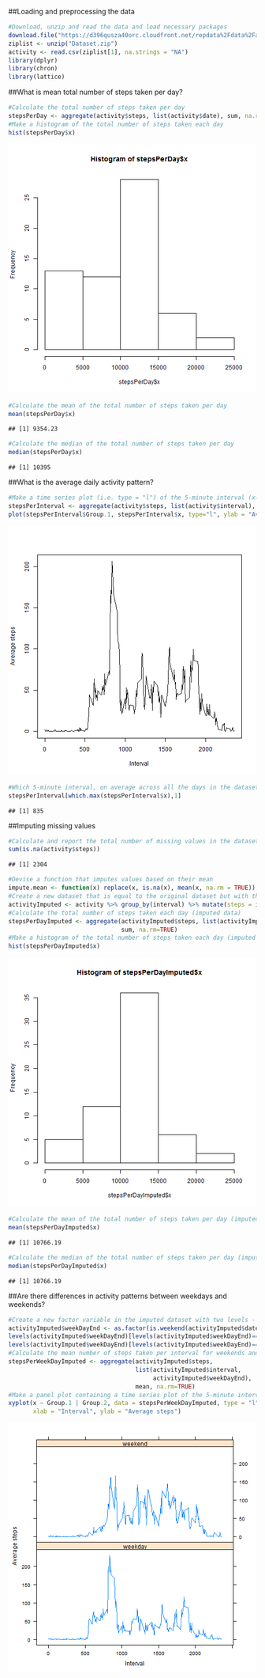 ##Loading and preprocessing the data

```r
#Download, unzip and read the data and load necessary packages
download.file("https://d396qusza40orc.cloudfront.net/repdata%2Fdata%2Factivity.zip", "Dataset.zip")
ziplist <- unzip("Dataset.zip")
activity <- read.csv(ziplist[1], na.strings = "NA")
library(dplyr)
library(chron)
library(lattice)
```
##What is mean total number of steps taken per day?

```r
#Calculate the total number of steps taken per day
stepsPerDay <- aggregate(activity$steps, list(activity$date), sum, na.rm=TRUE)
#Make a histogram of the total number of steps taken each day
hist(stepsPerDay$x)
```

![plot of chunk unnamed-chunk-8](figure/unnamed-chunk-8-1.png)

```r
#Calculate the mean of the total number of steps taken per day
mean(stepsPerDay$x)
```

```
## [1] 9354.23
```

```r
#Calculate the median of the total number of steps taken per day
median(stepsPerDay$x)
```

```
## [1] 10395
```
##What is the average daily activity pattern?

```r
#Make a time series plot (i.e. type = "l") of the 5-minute interval (x-axis) and the average number of steps taken, averaged across all days (y-axis)
stepsPerInterval <- aggregate(activity$steps, list(activity$interval), mean, na.rm=TRUE)
plot(stepsPerInterval$Group.1, stepsPerInterval$x, type="l", ylab = "Average steps", xlab = "Interval")
```

![plot of chunk unnamed-chunk-9](figure/unnamed-chunk-9-1.png)

```r
#Which 5-minute interval, on average across all the days in the dataset, contains the maximum number of steps?
stepsPerInterval[which.max(stepsPerInterval$x),1]
```

```
## [1] 835
```
##Imputing missing values

```r
#Calculate and report the total number of missing values in the dataset (i.e. the total number of rows with NAs)
sum(is.na(activity$steps))
```

```
## [1] 2304
```

```r
#Devise a function that imputes values based on their mean
impute.mean <- function(x) replace(x, is.na(x), mean(x, na.rm = TRUE))
#Create a new dataset that is equal to the original dataset but with the missing data filled in as the mean for that 5-minute interval (using the dplyr package)
activityImputed <- activity %>% group_by(interval) %>% mutate(steps = impute.mean(steps))
#Calculate the total number of steps taken each day (imputed data)
stepsPerDayImputed <- aggregate(activityImputed$steps, list(activityImputed$date), 
                                sum, na.rm=TRUE)
#Make a histogram of the total number of steps taken each day (imputed data)
hist(stepsPerDayImputed$x)
```

![plot of chunk unnamed-chunk-10](figure/unnamed-chunk-10-1.png)

```r
#Calculate the mean of the total number of steps taken per day (imputed data)
mean(stepsPerDayImputed$x)
```

```
## [1] 10766.19
```

```r
#Calculate the median of the total number of steps taken per day (imputed data)
median(stepsPerDayImputed$x)
```

```
## [1] 10766.19
```
##Are there differences in activity patterns between weekdays and weekends?

```r
#Create a new factor variable in the imputed dataset with two levels - "weekday" and "weekend" indicating whether a given date is a weekday or weekend day (using chron package)
activityImputed$weekDayEnd <- as.factor(is.weekend(activityImputed$date))
levels(activityImputed$weekDayEnd)[levels(activityImputed$weekDayEnd)=="FALSE"] <- "weekday"
levels(activityImputed$weekDayEnd)[levels(activityImputed$weekDayEnd)=="TRUE"] <- "weekend"
#Calculate the mean number of steps taken per interval for weekends and weekdays (imputed data)
stepsPerWeekDayImputed <- aggregate(activityImputed$steps, 
                                    list(activityImputed$interval,
                                         activityImputed$weekDayEnd), 
                                    mean, na.rm=TRUE)
#Make a panel plot containing a time series plot of the 5-minute interval (x-axis) and the average number of steps taken, averaged across all weekdays or weekend days (y-axis) using the lattice package
xyplot(x ~ Group.1 | Group.2, data = stepsPerWeekDayImputed, type = "l", layout = c(1,2), 
       xlab = "Interval", ylab = "Average steps")
```

![plot of chunk unnamed-chunk-11](figure/unnamed-chunk-11-1.png)
